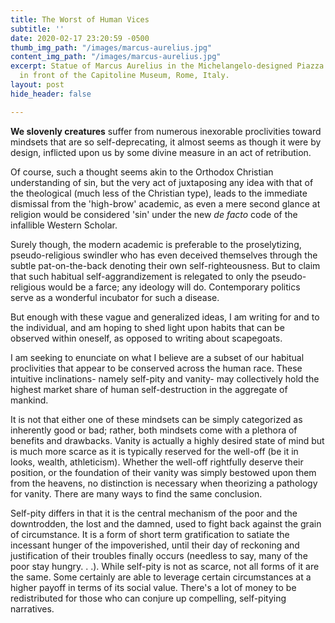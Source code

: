 ```yaml
---
title: The Worst of Human Vices
subtitle: ''
date: 2020-02-17 23:20:59 -0500
thumb_img_path: "/images/marcus-aurelius.jpg"
content_img_path: "/images/marcus-aurelius.jpg"
excerpt: Statue of Marcus Aurelius in the Michelangelo-designed Piazza del Campidoglio
  in front of the Capitoline Museum, Rome, Italy.
layout: post
hide_header: false

---
```

**We slovenly creatures** suffer from numerous inexorable proclivities toward mindsets that are so self-deprecating, it almost seems as though it were by design, inflicted upon us by some divine measure in an act of retribution. 

Of course, such a thought seems akin to the Orthodox Christian understanding of sin, but the very act of juxtaposing any idea with that of the theological (much less of the Christian type), leads to the immediate dismissal from the 'high-brow' academic, as even a mere second glance at religion would be considered 'sin' under the new _de facto_ code of the infallible Western Scholar. 

Surely though, the modern academic is preferable to the proselytizing, pseudo-religious swindler who has even deceived themselves through the subtle pat-on-the-back denoting their own self-righteousness. But to claim that such habitual self-aggrandizement is relegated to only the pseudo-religious would be a farce; any ideology will do. Contemporary politics serve as a wonderful incubator for such a disease.

But enough with these vague and generalized ideas, I am writing for and to the individual, and am hoping to shed light upon habits that can be observed within oneself, as opposed to writing about scapegoats. 

I am seeking to enunciate on what I believe are a subset of our habitual proclivities that appear to be conserved across the human race. These intuitive inclinations- namely self-pity and vanity- may collectively hold the highest market share of human self-destruction in the aggregate of mankind. 

It is not that either one of these mindsets can be simply categorized as inherently good or bad; rather, both mindsets come with a plethora of benefits and drawbacks. Vanity is actually a highly desired state of mind but is much more scarce as it is typically reserved for the well-off (be it in looks, wealth, athleticism). Whether the well-off rightfully deserve their position, or the foundation of their vanity was simply bestowed upon them from the heavens, no distinction is necessary when theorizing a pathology for vanity. There are many ways to find the same conclusion.

Self-pity differs in that it is the central mechanism of the poor and the downtrodden, the lost and the damned, used to fight back against the grain of circumstance. It is a form of short term gratification to satiate the incessant hunger of the impoverished, until their day of reckoning and justification of their troubles finally occurs (needless to say, many of the poor stay hungry. . .). While self-pity is not as scarce, not all forms of it are the same. Some certainly are able to leverage certain circumstances at a higher payoff in terms of its social value. There's a lot of money to be redistributed for those who can conjure up compelling, self-pitying narratives.  